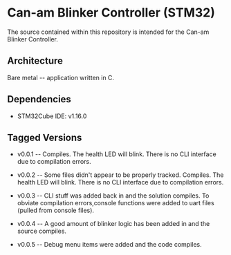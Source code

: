 # Can-am Blinker Controller (STM32) 
The source contained within this repository is intended for the Can-am Blinker Controller.  

## Architecture
Bare metal -- application written in C.       

## Dependencies
* STM32Cube IDE: v1.16.0
   

## Tagged Versions 
* v0.0.1 -- Compiles. The health LED will blink.  There is no CLI interface due to compilation errors.  

* v0.0.2 -- Some files didn't appear to be properly tracked.  Compiles. The health LED will blink.  There is no CLI interface due to compilation errors.

* v0.0.3 -- CLI stuff was added back in and the solution compiles.  To obviate compilation errors,console functions were added to uart files (pulled from console files).

* v0.0.4 -- A good amount of blinker logic has been added in and the source compiles.  

* v0.0.5 -- Debug menu items were added and the code compiles.  
